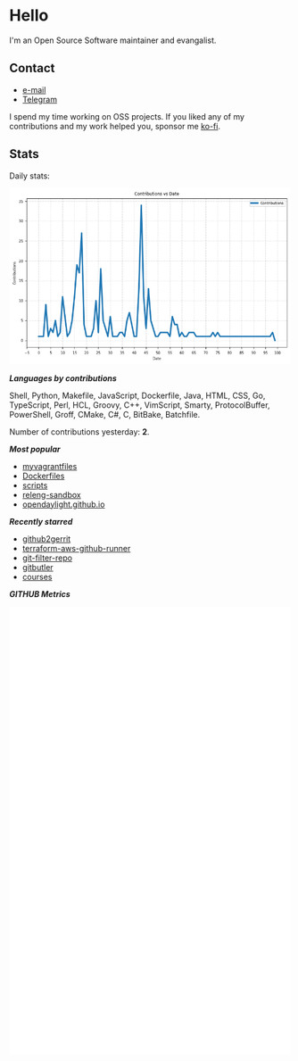 
# Hello

I'm an Open Source Software maintainer and evangalist.

## Contact

- [e-mail](mailto:askb23@gmail.com)
- [Telegram]()

I spend my time working on OSS projects. If you liked any of
my contributions and my work helped you, sponsor me [ko-fi](https://ko-fi.com/askb23).

## Stats

Daily stats:

![contributions graph](graph.png)

***Languages by contributions***

Shell, Python, Makefile, JavaScript, Dockerfile, Java, HTML, CSS, Go, TypeScript, Perl, HCL, Groovy, C++, VimScript, Smarty, ProtocolBuffer, PowerShell, Groff, CMake, C#, C, BitBake, Batchfile.

Number of contributions yesterday: **2**.

***Most popular***

- [myvagrantfiles](https://github.com/askb/myvagrantfiles)
- [Dockerfiles](https://github.com/askb/Dockerfiles)
- [scripts](https://github.com/askb/scripts)
- [releng-sandbox](https://github.com/opendaylight/releng-sandbox)
- [opendaylight.github.io](https://github.com/opendaylight/opendaylight.github.io)

***Recently starred***

- [github2gerrit](https://github.com/lfit/github2gerrit)
- [terraform-aws-github-runner](https://github.com/philips-labs/terraform-aws-github-runner)
- [git-filter-repo](https://github.com/newren/git-filter-repo)
- [gitbutler](https://github.com/gitbutlerapp/gitbutler)
- [courses](https://github.com/SkalskiP/courses)

***GITHUB Metrics***

![Metrics](https://github.com/askb/askb/blob/main/github-metrics.svg)


